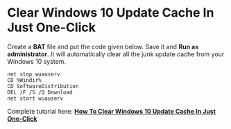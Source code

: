 # Clear Windows 10 Update Cache In Just One-Click

Create a **BAT** file and put the code given below. Save it and **Run as administrator**. It will automatically clear all the junk update cache from your Windows 10 system.

```
net stop wuauserv 
CD %Windir% 
CD SoftwareDistribution 
DEL /F /S /Q Download
net start wuauserv
```
Complete tutorial here: **[How To Clear Windows 10 Update Cache In Just One-Click](https://www.digitalkube.com/clear-windows-10-update-cache/)**

